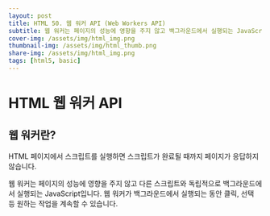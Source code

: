 ```yaml
---
layout: post
title: HTML 50. 웹 워커 API (Web Workers API)
subtitle: 웹 워커는 페이지의 성능에 영향을 주지 않고 백그라운드에서 실행되는 JavaScript입니다.
cover-img: /assets/img/html_img.png
thumbnail-img: /assets/img/html_thumb.png
share-img: /assets/img/html_img.png
tags: [html5, basic]
---
```


# HTML 웹 워커 API

## 웹 워커란?

HTML 페이지에서 스크립트를 실행하면 스크립트가 완료될 때까지 페이지가 응답하지 않습니다.

웹 워커는 페이지의 성능에 영향을 주지 않고 다른 스크립트와 독립적으로 백그라운드에서 실행되는 JavaScript입니다. 웹 워커가 백그라운드에서 실행되는 동안 클릭, 선택 등 원하는 작업을 계속할 수 있습니다.

